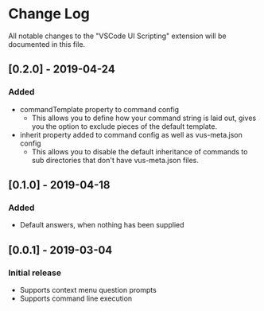 # Change Log

All notable changes to the "VSCode UI Scripting" extension will be documented in this file.

## [0.2.0] - 2019-04-24

### Added

- commandTemplate property to command config
  - This allows you to define how your command string is laid out, gives you the option to exclude pieces of the default template.
- inherit property added to command config as well as vus-meta.json config
  - This allows you to disable the default inheritance of commands to sub directories that don't have vus-meta.json files.

## [0.1.0] - 2019-04-18

### Added

- Default answers, when nothing has been supplied

## [0.0.1] - 2019-03-04

### Initial release

- Supports context menu question prompts
- Supports command line execution
